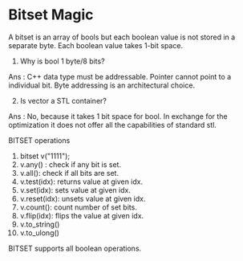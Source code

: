 # Bitset Magic 

A bitset is an array of bools but each boolean value is not stored in a separate byte. Each boolean value takes 1-bit space.

1. Why is bool 1 byte/8 bits?

Ans : C++ data type must be addressable. Pointer cannot point to a individual bit. Byte addressing is an architectural choice. 

2. Is vector<bool> a STL container?

Ans : No, because it takes 1 bit space for bool. In exchange for the optimization it does not offer all the capabilities of standard stl.

BITSET operations

1. bitset<SIZE> v("1111");
2. v.any() : check if any bit is set.
3. v.all(): check if all bits are set.
4. v.test(idx): returns value at given idx.
5. v.set(idx): sets value at given idx.
6. v.reset(idx): unsets value at given idx.
7. v.count(): count number of set bits.
8. v.flip(idx): flips the value at given idx.
9. v.to_string()
10. v.to_ulong()

BITSET supports all boolean operations. 

